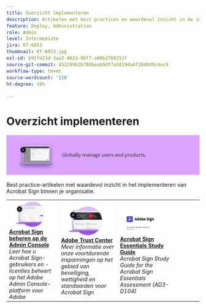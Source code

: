 ```yaml
---
title: Overzicht implementeren
description: Artikelen met best practices en waardevol inzicht in de implementatie van Acrobat Sign
feature: Deploy, Administration
role: Admin
level: Intermediate
jira: KT-6853
thumbnail: KT-6853.jpg
exl-id: b91fd23d-3aa3-4623-96f7-a00b3768251f
source-git-commit: 452299b2b786beab9df7a5019da4f3840d9cdec9
workflow-type: tm+mt
source-wordcount: '116'
ht-degree: 10%

---
```


# Overzicht implementeren

![Afbeelding implementeren ondertekenen](assets/Hero-Deploy.png)

Best practice-artikelen met waardevol inzicht in het implementeren van Acrobat Sign binnen je organisatie.

<table style="table-layout:fixed">
<tr>
  <td>
    <a href="https://helpx.adobe.com/nl/enterprise/using/adobe-sign-for-enterprise.html" target="_blank">
      <img alt="Admin Console" src="assets/Deploy_Admin.png" />
    </a>
    <div>
    <a href="https://helpx.adobe.com/nl/enterprise/using/adobe-sign-for-enterprise.html" target="_blank"><strong>Acrobat Sign beheren op de Admin Console</strong></a>
    </div>
    <em>Leer hoe u Acrobat Sign-gebruikers en -licenties beheert op het Adobe Admin Console-platform voor Adobe</em>
    <br>
  </td>
  <td>
    <a href="https://www.adobe.com/trust/document-cloud-security.html" target="_blank">
      <img alt="Adobe Trust Center" src="assets/Deploy_Trust.png" />
    </a>
    <div>
    <a href="https://www.adobe.com/trust/document-cloud-security.html" target="_blank"><strong>Adobe Trust Center</strong></a>
    </div>
    <em>Meer informatie over onze voortdurende inspanningen op het gebied van beveiliging, wettigheid en standaarden voor Acrobat Sign</em>
    <br>
  </td>
  <td>
    <a href="assets/SignStudyGuide.pdf">
      <img alt="Acrobat Sign Essentials Study Guide" src="assets/SignStudyGuide.png" />
    </a>
    <div>
    <a href="assets/SignStudyGuide.pdf"><strong>Acrobat Sign Essentials Study Guide</strong></a>
    </div>
    <em>Acrobat Sign Study Guide for the Acrobat Sign Essentials Assessment (AD3-D104)</em>
    <br>
  </td>
  <td>
    <img alt="Spacer" src="assets/Whitespacer.png" />
    <div>
    <br>
  </td>
</tr>
</table>
